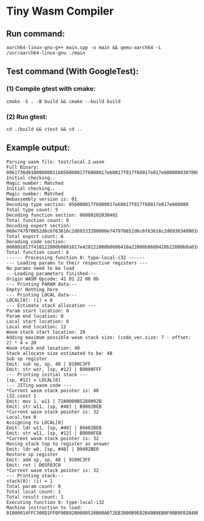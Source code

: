 # Tiny Wasm Compiler

## Run command:

    aarch64-linux-gnu-g++ main.cpp -o main && qemu-aarch64 -L /usr/aarch64-linux-gnu ./main

## Test command (With GoogleTest):
### (1) Compile gtest with cmake:

    cmake -S . -B build && cmake --build build

### (2) Run gtest:

    cd ./build && ctest && cd ..

## Example output:

    Parsing wasm file: test/local.2.wasm
    Full Binary: 0061736d010000000116056000017f6000017e60017f017f60017e017e600000030706000102030402076f060e747970652d6c6f63616c2d69333200000e747970652d6c6f63616c2d69363400010e747970652d706172616d2d69333200020e747970652d706172616d2d69363400031261732d6c6f63616c2e7365742d76616c756500041261732d6c6f63616c2e7465652d76616c756500050a35060801017f410122000b0801017e420122000b0600410a22000b0600420b22000b0a01017f4101220021000b08004101220022000b
    Initial checking..
    Magic number: Matched
    Initial checking..
    Magic number: Matched
    Webassembly version is: 01
    Decoding type section: 056000017f6000017e60017f017f60017e017e600000
    Total type count: 5
    Decoding function section: 06000102030402
    Total function count: 6
    Decoding export section: 060e747970652d6c6f63616c2d69333200000e747970652d6c6f63616c2d69363400010e747970652d706172616d2d69333200020e747970652d706172616d2d69363400031261732d6c6f63616c2e7365742d76616c756500041261732d6c6f63616c2e7465652d76616c75650005
    Total export count: 6
    Decoding code section: 060801017f410122000b0801017e420122000b0600410a22000b0600420b22000b0a01017f4101220021000b08004101220022000b
    Total function count: 6
    ------ Processing function 0: type-local-i32 ------
    --- Loading params to their respective registers ---
    No params need to be load
    ---Loading parameters finished---
    Origin WASM Opcode: 41 01 22 00 0b 
    --- Printing PARAM data---
    Empty! Nothing here
    --- Printing LOCAL data---
    LOCAL[0]: (i) = 0
    --- Estimate stack allocation ---
    Param start location: 0
    Param end location: 0
    Local start location: 8
    Local end location: 12
    Wasm stack start location: 20
    Adding maximum possible wasm stack size: (code_vec.size: 7 - offset: 2) * 4 = 20
    Wasm stack end location: 40
    Stack allocate size estimated to be: 48
    Sub sp register
    Emit: sub sp, sp, 48 | D100C3FF
    Emit: str wzr, [sp, #12] | B9000FFF
    --- Printing initial stack ---
    [sp, #12] = LOCAL[0]
    --- JITing wasm code ---
    *Current wasm stack pointer is: 40
    i32.const 1
    Emit: mov 1, w11 | 72A0000B5280002B
    Emit: str w11, [sp, #40] | B9002BEB
    *Current wasm stack pointer is: 32
    Local.tee 0
    Assigning to LOCAL[0]
    Emit: ldr w11, [sp, #40] | B9402BEB
    Emit: str w11, [sp, #12] | B9000FEB
    *Current wasm stack pointer is: 32
    Moving stack top to register as answer
    Emit: ldr w0, [sp, #40] | B9402BE0
    Restore sp register
    Emit: add sp, sp, 48 | 9100C3FF
    Emit: ret | D65F03C0
    *Current wasm stack pointer is: 32
    --- Printing stack---
    stack[0]: (i) = 1
    Total param count: 0
    Total local count: 1
    Total result count: 1
    Executing function 0: type-local-i32
    Machine instruction to load: 01000014FFC300D1FF0F00B92B0080520B00A072EB2B00B9EB2B40B9EB0F00B9E02B40B9FFC30091C0035FD6
